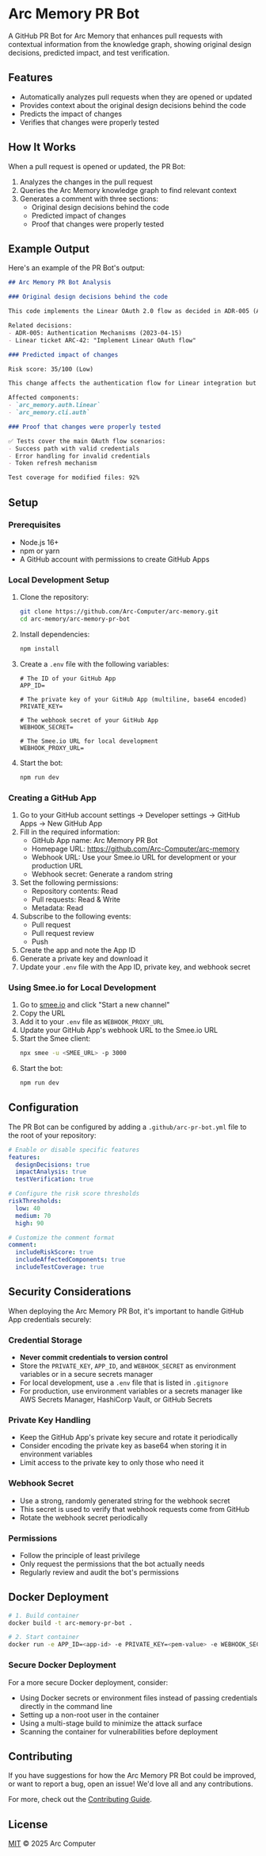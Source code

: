 # Arc Memory PR Bot

A GitHub PR Bot for Arc Memory that enhances pull requests with contextual information from the knowledge graph, showing original design decisions, predicted impact, and test verification.

## Features

- Automatically analyzes pull requests when they are opened or updated
- Provides context about the original design decisions behind the code
- Predicts the impact of changes
- Verifies that changes were properly tested

## How It Works

When a pull request is opened or updated, the PR Bot:

1. Analyzes the changes in the pull request
2. Queries the Arc Memory knowledge graph to find relevant context
3. Generates a comment with three sections:
   - Original design decisions behind the code
   - Predicted impact of changes
   - Proof that changes were properly tested

## Example Output

Here's an example of the PR Bot's output:

```markdown
## Arc Memory PR Bot Analysis

### Original design decisions behind the code

This code implements the Linear OAuth 2.0 flow as decided in ADR-005 (Authentication Mechanisms). The decision to use OAuth instead of API keys was made to improve security and user experience, allowing users to authenticate without sharing their API keys.

Related decisions:
- ADR-005: Authentication Mechanisms (2023-04-15)
- Linear ticket ARC-42: "Implement Linear OAuth flow"

### Predicted impact of changes

Risk score: 35/100 (Low)

This change affects the authentication flow for Linear integration but does not impact existing functionality. The OAuth flow is isolated from the core knowledge graph building process.

Affected components:
- `arc_memory.auth.linear`
- `arc_memory.cli.auth`

### Proof that changes were properly tested

✅ Tests cover the main OAuth flow scenarios:
- Success path with valid credentials
- Error handling for invalid credentials
- Token refresh mechanism

Test coverage for modified files: 92%
```

## Setup

### Prerequisites

- Node.js 16+
- npm or yarn
- A GitHub account with permissions to create GitHub Apps

### Local Development Setup

1. Clone the repository:
   ```bash
   git clone https://github.com/Arc-Computer/arc-memory.git
   cd arc-memory/arc-memory-pr-bot
   ```

2. Install dependencies:
   ```bash
   npm install
   ```

3. Create a `.env` file with the following variables:
   ```
   # The ID of your GitHub App
   APP_ID=

   # The private key of your GitHub App (multiline, base64 encoded)
   PRIVATE_KEY=

   # The webhook secret of your GitHub App
   WEBHOOK_SECRET=

   # The Smee.io URL for local development
   WEBHOOK_PROXY_URL=
   ```

4. Start the bot:
   ```bash
   npm run dev
   ```

### Creating a GitHub App

1. Go to your GitHub account settings -> Developer settings -> GitHub Apps -> New GitHub App
2. Fill in the required information:
   - GitHub App name: Arc Memory PR Bot
   - Homepage URL: https://github.com/Arc-Computer/arc-memory
   - Webhook URL: Use your Smee.io URL for development or your production URL
   - Webhook secret: Generate a random string
3. Set the following permissions:
   - Repository contents: Read
   - Pull requests: Read & Write
   - Metadata: Read
4. Subscribe to the following events:
   - Pull request
   - Pull request review
   - Push
5. Create the app and note the App ID
6. Generate a private key and download it
7. Update your `.env` file with the App ID, private key, and webhook secret

### Using Smee.io for Local Development

1. Go to [smee.io](https://smee.io/) and click "Start a new channel"
2. Copy the URL
3. Add it to your `.env` file as `WEBHOOK_PROXY_URL`
4. Update your GitHub App's webhook URL to the Smee.io URL
5. Start the Smee client:
   ```bash
   npx smee -u <SMEE_URL> -p 3000
   ```
6. Start the bot:
   ```bash
   npm run dev
   ```

## Configuration

The PR Bot can be configured by adding a `.github/arc-pr-bot.yml` file to the root of your repository:

```yaml
# Enable or disable specific features
features:
  designDecisions: true
  impactAnalysis: true
  testVerification: true

# Configure the risk score thresholds
riskThresholds:
  low: 40
  medium: 70
  high: 90

# Customize the comment format
comment:
  includeRiskScore: true
  includeAffectedComponents: true
  includeTestCoverage: true
```

## Security Considerations

When deploying the Arc Memory PR Bot, it's important to handle GitHub App credentials securely:

### Credential Storage

- **Never commit credentials to version control**
- Store the `PRIVATE_KEY`, `APP_ID`, and `WEBHOOK_SECRET` as environment variables or in a secure secrets manager
- For local development, use a `.env` file that is listed in `.gitignore`
- For production, use environment variables or a secrets manager like AWS Secrets Manager, HashiCorp Vault, or GitHub Secrets

### Private Key Handling

- Keep the GitHub App's private key secure and rotate it periodically
- Consider encoding the private key as base64 when storing it in environment variables
- Limit access to the private key to only those who need it

### Webhook Secret

- Use a strong, randomly generated string for the webhook secret
- This secret is used to verify that webhook requests come from GitHub
- Rotate the webhook secret periodically

### Permissions

- Follow the principle of least privilege
- Only request the permissions that the bot actually needs
- Regularly review and audit the bot's permissions

## Docker Deployment

```sh
# 1. Build container
docker build -t arc-memory-pr-bot .

# 2. Start container
docker run -e APP_ID=<app-id> -e PRIVATE_KEY=<pem-value> -e WEBHOOK_SECRET=<webhook-secret> arc-memory-pr-bot
```

### Secure Docker Deployment

For a more secure Docker deployment, consider:

- Using Docker secrets or environment files instead of passing credentials directly in the command line
- Setting up a non-root user in the container
- Using a multi-stage build to minimize the attack surface
- Scanning the container for vulnerabilities before deployment

## Contributing

If you have suggestions for how the Arc Memory PR Bot could be improved, or want to report a bug, open an issue! We'd love all and any contributions.

For more, check out the [Contributing Guide](CONTRIBUTING.md).

## License

[MIT](LICENSE) © 2025 Arc Computer

